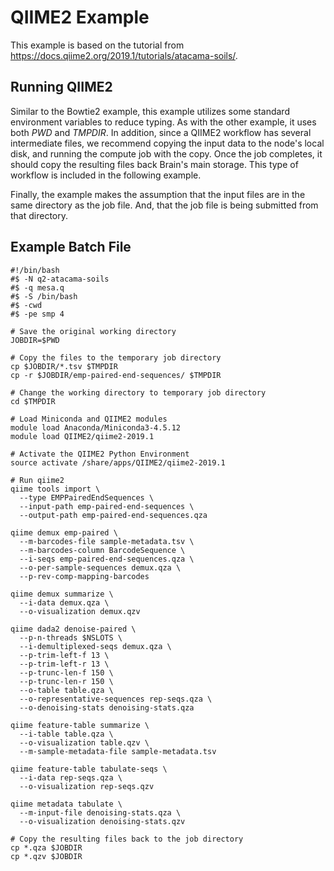 # QIIME2 Example

This example is based on the tutorial from https://docs.qiime2.org/2019.1/tutorials/atacama-soils/.

## Running QIIME2

Similar to the Bowtie2 example, this example utilizes some standard environment variables
to reduce typing. As with the other example, it uses both *PWD* and *TMPDIR*. In addition,
since a QIIME2 workflow has several intermediate files, we recommend copying the input data
to the node's local disk, and running the compute job with the copy. Once the job completes,
it should copy the resulting files back Brain's main storage. This type of workflow is included
in the following example.

Finally, the example makes the assumption that the input files are in the same directory as
the job file. And, that the job file is being submitted from that directory.

## Example Batch File

    #!/bin/bash
    #$ -N q2-atacama-soils 
    #$ -q mesa.q
    #$ -S /bin/bash
    #$ -cwd
    #$ -pe smp 4
    
    # Save the original working directory
    JOBDIR=$PWD
    
    # Copy the files to the temporary job directory
    cp $JOBDIR/*.tsv $TMPDIR
    cp -r $JOBDIR/emp-paired-end-sequences/ $TMPDIR
    
    # Change the working directory to temporary job directory
    cd $TMPDIR
    
    # Load Miniconda and QIIME2 modules
    module load Anaconda/Miniconda3-4.5.12
    module load QIIME2/qiime2-2019.1
    
    # Activate the QIIME2 Python Environment
    source activate /share/apps/QIIME2/qiime2-2019.1
    
    # Run qiime2
    qiime tools import \
      --type EMPPairedEndSequences \
      --input-path emp-paired-end-sequences \
      --output-path emp-paired-end-sequences.qza
    
    qiime demux emp-paired \
      --m-barcodes-file sample-metadata.tsv \
      --m-barcodes-column BarcodeSequence \
      --i-seqs emp-paired-end-sequences.qza \
      --o-per-sample-sequences demux.qza \
      --p-rev-comp-mapping-barcodes
    
    qiime demux summarize \
      --i-data demux.qza \
      --o-visualization demux.qzv
    
    qiime dada2 denoise-paired \
      --p-n-threads $NSLOTS \
      --i-demultiplexed-seqs demux.qza \
      --p-trim-left-f 13 \
      --p-trim-left-r 13 \
      --p-trunc-len-f 150 \
      --p-trunc-len-r 150 \
      --o-table table.qza \
      --o-representative-sequences rep-seqs.qza \
      --o-denoising-stats denoising-stats.qza
    
    qiime feature-table summarize \
      --i-table table.qza \
      --o-visualization table.qzv \
      --m-sample-metadata-file sample-metadata.tsv
    
    qiime feature-table tabulate-seqs \
      --i-data rep-seqs.qza \
      --o-visualization rep-seqs.qzv
    
    qiime metadata tabulate \
      --m-input-file denoising-stats.qza \
      --o-visualization denoising-stats.qzv
     
    # Copy the resulting files back to the job directory
    cp *.qza $JOBDIR
    cp *.qzv $JOBDIR
